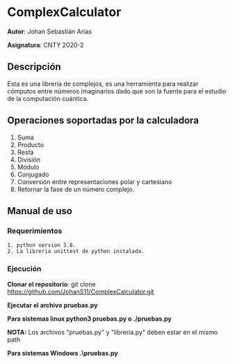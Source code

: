 # ComplexCalculator

**Autor**: Johan Sebastián Arias

**Asignatura**: CNTY 2020-2

## Descripción

  Esta es una librería de complejos, es una herramienta para realizar cómputos entre números imaginarios dado que son la fuente
  para el estudio de la computación cuántica.

## Operaciones soportadas por la calculadora
1. Suma
2. Producto
3. Resta
4. División
5. Módulo
6. Conjugado
7. Conversión entre representaciones polar y cartesiano
8. Retornar la fase de un número complejo.

## Manual de uso 

  ### Requerimientos
    1. python version 3.8.
    2. La libreria unittest de python instalada.
   
  ### Ejecución
    
  **Clonar el repositorio**: git clone https://github.com/JohanS11/ComplexCalculator.git

  **Ejecutar el archivo pruebas.py**

  **Para sistemas linux python3 pruebas.py o ./pruebas.py**

  **NOTA:** Los archivos "pruebas.py" y "libreria.py" deben estar en el mismo path

  **Para sistemas Windows .\pruebas.py**
